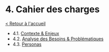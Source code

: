 # 4. Cahier des charges

[< Retour à l'accueil](../../README.md)

- 4.1. [Contexte & Enjeux](contexte-du-projet.md)
- 4.2. [Analyse des Besoins & Problématiques](analyse-des-besoins.md)
- 4.3. [Personas](personas.md)